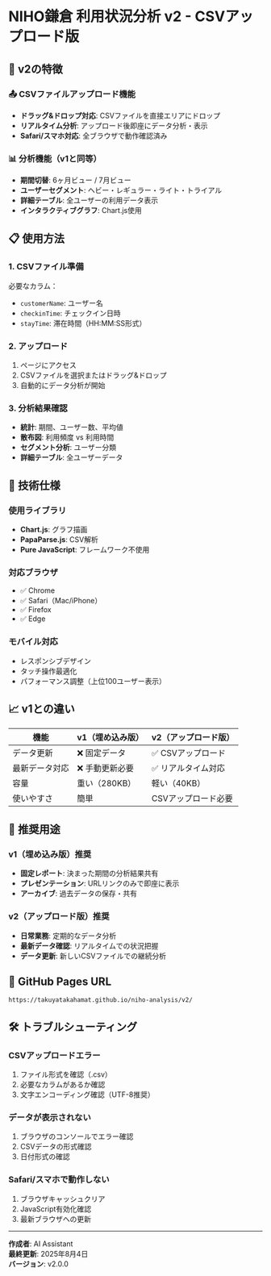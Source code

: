 # NIHO鎌倉 利用状況分析 v2 - CSVアップロード版

## 🚀 **v2の特徴**

### **📤 CSVファイルアップロード機能**
- **ドラッグ&ドロップ対応**: CSVファイルを直接エリアにドロップ
- **リアルタイム分析**: アップロード後即座にデータ分析・表示
- **Safari/スマホ対応**: 全ブラウザで動作確認済み

### **📊 分析機能（v1と同等）**
- **期間切替**: 6ヶ月ビュー / 7月ビュー
- **ユーザーセグメント**: ヘビー・レギュラー・ライト・トライアル
- **詳細テーブル**: 全ユーザーの利用データ表示
- **インタラクティブグラフ**: Chart.js使用

## 📋 **使用方法**

### **1. CSVファイル準備**
必要なカラム：
- `customerName`: ユーザー名
- `checkinTime`: チェックイン日時
- `stayTime`: 滞在時間（HH:MM:SS形式）

### **2. アップロード**
1. ページにアクセス
2. CSVファイルを選択またはドラッグ&ドロップ
3. 自動的にデータ分析が開始

### **3. 分析結果確認**
- **統計**: 期間、ユーザー数、平均値
- **散布図**: 利用頻度 vs 利用時間
- **セグメント分析**: ユーザー分類
- **詳細テーブル**: 全ユーザーデータ

## 🔧 **技術仕様**

### **使用ライブラリ**
- **Chart.js**: グラフ描画
- **PapaParse.js**: CSV解析
- **Pure JavaScript**: フレームワーク不使用

### **対応ブラウザ**
- ✅ Chrome
- ✅ Safari（Mac/iPhone）
- ✅ Firefox
- ✅ Edge

### **モバイル対応**
- レスポンシブデザイン
- タッチ操作最適化
- パフォーマンス調整（上位100ユーザー表示）

## 📈 **v1との違い**

| 機能 | v1（埋め込み版） | v2（アップロード版） |
|------|----------------|-------------------|
| データ更新 | ❌ 固定データ | ✅ CSVアップロード |
| 最新データ対応 | ❌ 手動更新必要 | ✅ リアルタイム対応 |
| 容量 | 重い（280KB） | 軽い（40KB） |
| 使いやすさ | 簡単 | CSVアップロード必要 |

## 🎯 **推奨用途**

### **v1（埋め込み版）推奨**
- **固定レポート**: 決まった期間の分析結果共有
- **プレゼンテーション**: URLリンクのみで即座に表示
- **アーカイブ**: 過去データの保存・共有

### **v2（アップロード版）推奨**
- **日常業務**: 定期的なデータ分析
- **最新データ確認**: リアルタイムでの状況把握
- **データ更新**: 新しいCSVファイルでの継続分析

## 💾 **GitHub Pages URL**

```
https://takuyatakahamat.github.io/niho-analysis/v2/
```

## 🛠 **トラブルシューティング**

### **CSVアップロードエラー**
1. ファイル形式を確認（.csv）
2. 必要なカラムがあるか確認
3. 文字エンコーディング確認（UTF-8推奨）

### **データが表示されない**
1. ブラウザのコンソールでエラー確認
2. CSVデータの形式確認
3. 日付形式の確認

### **Safari/スマホで動作しない**
1. ブラウザキャッシュクリア
2. JavaScript有効化確認
3. 最新ブラウザへの更新

---

**作成者**: AI Assistant  
**最終更新**: 2025年8月4日  
**バージョン**: v2.0.0